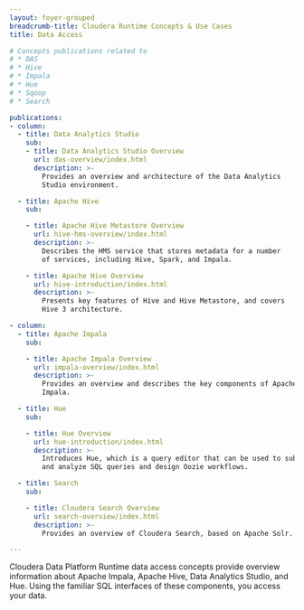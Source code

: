 ```yaml
---
layout: foyer-grouped
breadcrumb-title: Cloudera Runtime Concepts & Use Cases
title: Data Access

# Concepts publications related to
# * DAS
# * Hive
# * Impala
# * Hue
# * Sqoop
# * Search

publications:
- column:
  - title: Data Analytics Studio
    sub:
    - title: Data Analytics Studio Overview
      url: das-overview/index.html
      description: >-
        Provides an overview and architecture of the Data Analytics
        Studio environment.

  - title: Apache Hive
    sub:

    - title: Apache Hive Metastore Overview
      url: hive-hms-overview/index.html
      description: >-
        Describes the HMS service that stores metadata for a number
        of services, including Hive, Spark, and Impala.

    - title: Apache Hive Overview
      url: hive-introduction/index.html
      description: >-
        Presents key features of Hive and Hive Metastore, and covers
        Hive 3 architecture.

- column:
  - title: Apache Impala
    sub:

    - title: Apache Impala Overview
      url: impala-overview/index.html
      description: >-
        Provides an overview and describes the key components of Apache
        Impala.

  - title: Hue
    sub:

    - title: Hue Overview
      url: hue-introduction/index.html
      description: >-
        Introduces Hue, which is a query editor that can be used to submit
        and analyze SQL queries and design Oozie workflows.

  - title: Search
    sub:

    - title: Cloudera Search Overview
      url: search-overview/index.html
      description: >-
        Provides an overview of Cloudera Search, based on Apache Solr.

---
```


Cloudera Data Platform Runtime data access concepts provide overview
information about Apache Impala, Apache Hive, Data Analytics Studio, and Hue. Using the
familiar SQL interfaces of these components, you access your data.
